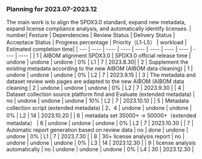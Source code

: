 
### Planning for 2023.07-2023.12
The main work is to align the SPDX3.0 standard, expand new metadata, expand license compliance analysis, and automatically identify licenses.
| number|  Festure   | Dependencies  |  Review Status   | Delivery Status  |  Acceptace Status   | Progress percentage  |  Priority（L1-L5）   | workload  | Estimated completion time|
| --- |  ----  | ----  | ----  | ----  | ----  | ----  | ----  | ----  | ----  | 
| 1 | AIBOM alignment SPDX3.0  |  SPDX3.0 official release time | undone | undone | undone | 0% | L1 | 7 |  2023.8.30|
| 2 | Supplement the existing metadata according to the new AIBOM (AIBOM data cleaning)  |  1 | undone | undone | undone | 0% | L2 | 7 |  2023.9.15 |
| 3 | The metadata and dataset review web pages are adapted to the new AIBOM (AIBOM data cleaning  |  2  | undone | undone | undone | 0% | L2 | 7 |  2023.9.30 |
| 4 |  Dataset collection source platform find and Evaluate (extended metadata)   |  no | undone | undone | undone | 10% | L2 | 7 |  2023.10.10 |
| 5 |  Metadata collection script (extended metadata)  |  2、4  | undone | undone | undone | 0% | L2 | 14 |  2023.10.20 |
| 6 |  metadata set 35000+ -> 50000+（extended metadata）  |  6  | undone | undone | undone | 0% | L2 | 7 |  2023.10.30 |
| 7 |  Automatic report generation based on review data  |  no  | done | undone | undone | 0% | L1 | 7 |  2023.7.30 |
| 8 | 30+ license analysis report |  no  | undone | undone | undone | 0% | L3 | 14 |  2023.12.30 |
| 9 | license analysis  automatically |  no  | undone | undone | undone | 0% | L4 | 30 |  2023.12.30 |
